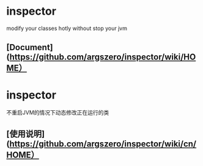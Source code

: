 # inspector

modify your classes hotly without stop your jvm

## [Document](https://github.com/argszero/inspector/wiki/HOME）



# inspector

不重启JVM的情况下动态修改正在运行的类

## [使用说明](https://github.com/argszero/inspector/wiki/cn/HOME）